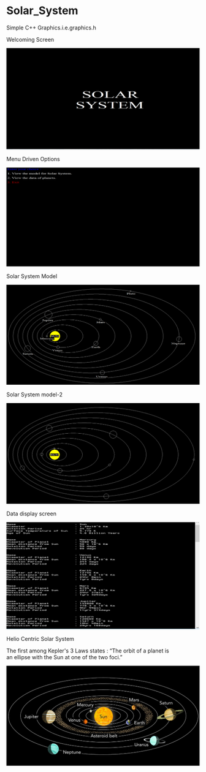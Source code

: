 # Solar_System
Simple C++ Graphics.i.e.graphics.h

Welcoming Screen

![Welcoming Screen](https://github.com/Kashyap-Nirmal/Solar_System/blob/master/1.png)

Menu Driven Options

![Menu driven options](https://github.com/Kashyap-Nirmal/Solar_System/blob/master/2.png)

Solar System Model

![Solar system model](https://github.com/Kashyap-Nirmal/Solar_System/blob/master/3.png)

Solar System model-2

![Solar System model-2](https://github.com/Kashyap-Nirmal/Solar_System/blob/master/4.png)

Data display screen

![Data display screen](https://github.com/Kashyap-Nirmal/Solar_System/blob/master/5.png)

Helio Centric Solar System

The first among Kepler's 3 Laws states :
     “The orbit of a planet is 	an ellipse with the 	Sun 	at one 	of the 	two foci.”

![Helio Centric Solar System](https://github.com/Kashyap-Nirmal/Solar_System/blob/master/Heliocentric.jpg)
